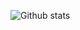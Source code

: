 ![Github stats](https://github-readme-stats.vercel.app/api?username=Lemuriets&show_icons=true&theme=tokyonight)
